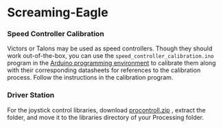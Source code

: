 Screaming-Eagle
===============

### Speed Controller Calibration
Victors or Talons may be used as speed controllers. Though they should work out-of-the-box, you can use the `speed_controller_calibration.ino` program in the [Arduino programming environment](http://arduino.cc/en/Main/Software) to calibrate them along with their corresponding datasheets for references to the calibration process. Follow the instructions in the calibration program.

### Driver Station
For the joystick control libraries, download [procontroll.zip](http://creativecomputing.cc/p5libs/procontroll/procontroll.zip) , extract the folder, and move it to the libraries directory of your Processing folder.
